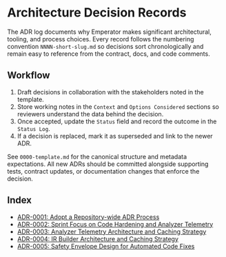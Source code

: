 # Architecture Decision Records

The ADR log documents why Emperator makes significant architectural, tooling, and process choices.
Every record follows the numbering convention `NNNN-short-slug.md` so decisions sort chronologically
and remain easy to reference from the contract, docs, and code comments.

## Workflow

1. Draft decisions in collaboration with the stakeholders noted in the template.
1. Store working notes in the `Context` and `Options Considered` sections so reviewers understand the
   data behind the decision.
1. Once accepted, update the `Status` field and record the outcome in the `Status Log`.
1. If a decision is replaced, mark it as superseded and link to the newer ADR.

See `0000-template.md` for the canonical structure and metadata expectations. All new ADRs should be
committed alongside supporting tests, contract updates, or documentation changes that enforce the
decision.

## Index

- [ADR-0001: Adopt a Repository-wide ADR Process](0001-adopt-adr-process.md)
- [ADR-0002: Sprint Focus on Code Hardening and Analyzer Telemetry](0002-code-hardening-and-telemetry.md)
- [ADR-0003: Analyzer Telemetry Architecture and Caching Strategy](0003-analyzer-telemetry-architecture.md)
- [ADR-0004: IR Builder Architecture and Caching Strategy](0004-ir-builder-architecture.md)
- [ADR-0005: Safety Envelope Design for Automated Code Fixes](0005-safety-envelope-design.md)
